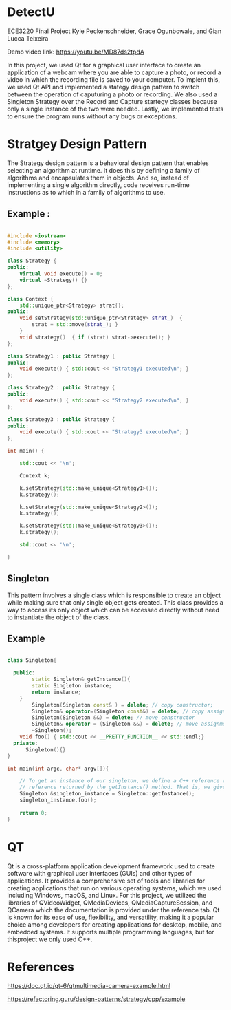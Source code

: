 # DetectU
ECE3220 Final Project Kyle Peckenschneider, Grace Ogunbowale, and Gian Lucca Teixeira

Demo video link: https://youtu.be/MD87ds2tpdA

In this project, we used Qt for a graphical user interface to create an application of a webcam where you
are able to capture a photo, or record a video in which the recording file is saved to your computer.
To implent this, we used Qt API and implemented a stategy design pattern to switch between the operation of caputuring a photo
or recording. We also used a Singleton Strategy over the Record and Capture startegy classes because
only a single instance of the two were needed. Lastly, we implemented tests to ensure the program
runs without any bugs or exceptions.

# Stratgey Design Pattern
The Strategy design pattern is a behavioral design pattern that enables selecting an algorithm at runtime.
It does this by defining a family of algorithms and encapsulates them in objects.
And so, instead of implementing a single algorithm directly, code receives run-time instructions as to which in a family of algorithms to use.

## Example :
```C++

#include <iostream>
#include <memory>
#include <utility>

class Strategy {
public:
    virtual void execute() = 0;                           
    virtual ~Strategy() {}
};

class Context {
    std::unique_ptr<Strategy> strat{};                    
public:                                                   
    void setStrategy(std::unique_ptr<Strategy> strat_)  { 
        strat = std::move(strat_); }
    }
    void strategy()  { if (strat) strat->execute(); }     
};

class Strategy1 : public Strategy {
public:
    void execute() { std::cout << "Strategy1 executed\n"; }
};

class Strategy2 : public Strategy {
public:
    void execute() { std::cout << "Strategy2 executed\n"; }
};

class Strategy3 : public Strategy {
public:
    void execute() { std::cout << "Strategy3 executed\n"; }
};

int main() {

    std::cout << '\n';

    Context k;

    k.setStrategy(std::make_unique<Strategy1>());
    k.strategy();

    k.setStrategy(std::make_unique<Strategy2>());
    k.strategy();

    k.setStrategy(std::make_unique<Strategy3>());
    k.strategy();

    std::cout << '\n';

}
```
## Singleton
This pattern involves a single class which is responsible to create an object while making sure that only single object gets created. 
This class provides a way to access its only object which can be accessed directly without need to instantiate the object of the class.
## Example
```cpp

class Singleton{

  public: 
        static Singleton& getInstance(){
		static Singleton instance;
		return instance;
	}
        Singleton(Singleton const& ) = delete; // copy constructor;
        Singleton& operator=(Singleton const&) = delete; // copy assignment
        Singleton(Singleton &&) = delete; // move constructor
        Singleton& operator = (Singleton &&) = delete; // move assignment
        ~Singleton();
	void foo() { std::cout << __PRETTY_FUNCTION__ << std::endl;}
  private:
      Singleton(){}
}

int main(int argc, char* argv[]){

	// To get an instance of our singleton, we define a C++ reference variable and bind it to the
	// reference returned by the getInstance() method. That is, we give the singleton instance a name.
	Singleton &singleton_instance = Singleton::getInstance();
	singleton_instance.foo();
	
	return 0;
}
```

# QT
Qt is a cross-platform application development framework used to create software with graphical user interfaces (GUIs) and other types of applications.
It provides a comprehensive set of tools and libraries for creating applications that run on various operating systems, which we used 
including Windows, macOS, and Linux. For this project, we utilized the libraries of QVideoWidget, QMediaDevices,
QMediaCaptureSession, and QCamera which the documentation is provided under the reference tab. 
Qt is known for its ease of use, flexibility, and versatility, making it a popular choice among developers for creating applications for desktop, mobile, and embedded systems. It supports multiple programming languages, but for thisproject we only used C++.

# References
https://doc.qt.io/qt-6/qtmultimedia-camera-example.html

https://refactoring.guru/design-patterns/strategy/cpp/example

